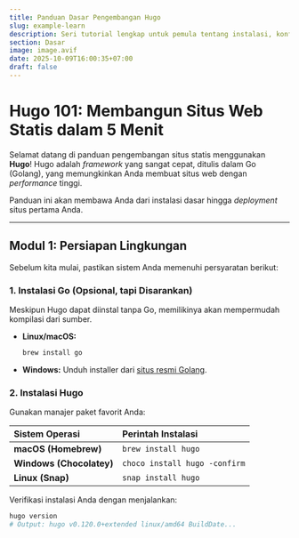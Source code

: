 ```yaml
---
title: Panduan Dasar Pengembangan Hugo
slug: example-learn
description: Seri tutorial lengkap untuk pemula tentang instalasi, konfigurasi, dan deployment Hugo.
section: Dasar
image: image.avif
date: 2025-10-09T16:00:35+07:00
draft: false
---
```


# Hugo 101: Membangun Situs Web Statis dalam 5 Menit

Selamat datang di panduan pengembangan situs statis menggunakan **Hugo**! Hugo adalah *framework* yang sangat cepat, ditulis dalam Go (Golang), yang memungkinkan Anda membuat situs web dengan *performance* tinggi.

Panduan ini akan membawa Anda dari instalasi dasar hingga *deployment* situs pertama Anda.

---

## Modul 1: Persiapan Lingkungan

Sebelum kita mulai, pastikan sistem Anda memenuhi persyaratan berikut:

### 1. Instalasi Go (Opsional, tapi Disarankan)
Meskipun Hugo dapat diinstal tanpa Go, memilikinya akan mempermudah kompilasi dari sumber.

* **Linux/macOS:**
    ```bash
    brew install go
    ```
* **Windows:** Unduh installer dari [situs resmi Golang](https://golang.org/dl/).

### 2. Instalasi Hugo
Gunakan manajer paket favorit Anda:

| Sistem Operasi | Perintah Instalasi |
| :--- | :--- |
| **macOS (Homebrew)** | `brew install hugo` |
| **Windows (Chocolatey)** | `choco install hugo -confirm` |
| **Linux (Snap)** | `snap install hugo` |

Verifikasi instalasi Anda dengan menjalankan:
```bash
hugo version
# Output: hugo v0.120.0+extended linux/amd64 BuildDate...